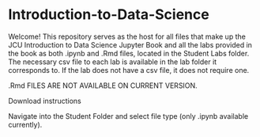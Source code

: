 # Introduction-to-Data-Science

Welcome! This repository serves as the host for all files that make up the JCU Introduction to Data Science Jupyter Book 
and all the labs provided in the book as both .ipynb and .Rmd files, located in the Student Labs folder. 
The necessary csv file to each lab is available in the lab folder it corresponds to. If the lab does not have a csv file,
it does not require one. 

.Rmd FILES ARE NOT AVAILABLE ON CURRENT VERSION.


Download instructions 



Navigate into the Student Folder and select file type (only .ipynb available currently). 
